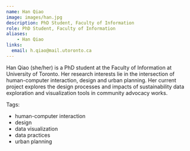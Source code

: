 ```yaml
---
name: Han Qiao
image: images/han.jpg
description: PhD Student, Faculty of Information
role: PhD Student, Faculty of Information
aliases: 
	- Han Qiao
links:
  email: h.qiao@mail.utoronto.ca
---
```


Han Qiao (she/her) is a PhD student at the Faculty of Information at University of Toronto. Her research interests lie in the intersection of human-computer interaction, design and urban planning. Her current project explores the design processes and impacts of sustainability data exploration and visualization tools in community advocacy works.

Tags:

- human-computer interaction
- design
- data visualization
- data practices
- urban planning

